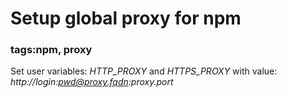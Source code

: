# Setup global proxy for npm
### tags:npm, proxy

Set user variables: *HTTP_PROXY* and *HTTPS_PROXY*
with value: *http://login:pwd@proxy.fqdn:proxy.port*
